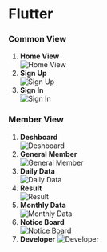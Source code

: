 # Flutter

### Common View
1. **Home View**  
   ![Home View](images/home_page.jpg)
2. **Sign Up**  
   ![Sign Up](images/reg_page.jpg)
3. **Sign In**  
   ![Sign In](images/sign_in_page.jpg)

### Member View   
1. **Deshboard**  
   ![Deshboard](images/deshboard.jpg)
2. **General Member**  
   ![General Member](images/member_form.jpg)
3. **Daily Data**  
   ![Daily Data](images/memer_daily_data.jpg)
4. **Result**  
   ![Result](images/res_daily.jpg)
5. **Monthly Data**  
   ![Monthly Data](images/res_monthly.jpg)
6. **Notice Board**  
   ![Notice Board](images/res_monthly.jpg)
7. **Developer**
   ![Developer](images/devolper.jpg)  

